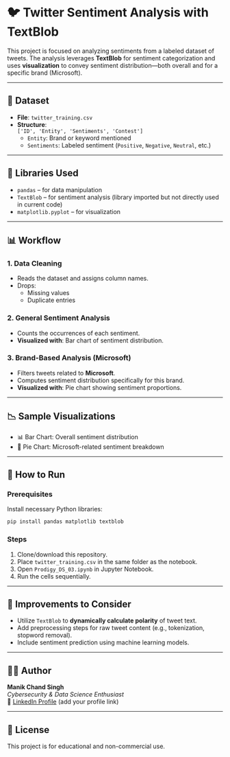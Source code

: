 
# 🐦 Twitter Sentiment Analysis with TextBlob

This project is focused on analyzing sentiments from a labeled dataset of tweets. The analysis leverages **TextBlob** for sentiment categorization and uses **visualization** to convey sentiment distribution—both overall and for a specific brand (Microsoft).

---

## 📁 Dataset

- **File**: `twitter_training.csv`
- **Structure**:  
  `['ID', 'Entity', 'Sentiments', 'Contest']`
  - `Entity`: Brand or keyword mentioned
  - `Sentiments`: Labeled sentiment (`Positive`, `Negative`, `Neutral`, etc.)

---

## 🧰 Libraries Used

- `pandas` – for data manipulation
- `TextBlob` – for sentiment analysis (library imported but not directly used in current code)
- `matplotlib.pyplot` – for visualization

---

## 📊 Workflow

### 1. Data Cleaning

- Reads the dataset and assigns column names.
- Drops:
  - Missing values
  - Duplicate entries

### 2. General Sentiment Analysis

- Counts the occurrences of each sentiment.
- **Visualized with**: Bar chart of sentiment distribution.

### 3. Brand-Based Analysis (Microsoft)

- Filters tweets related to **Microsoft**.
- Computes sentiment distribution specifically for this brand.
- **Visualized with**: Pie chart showing sentiment proportions.

---

## 📉 Sample Visualizations

- 📊 Bar Chart: Overall sentiment distribution
- 🥧 Pie Chart: Microsoft-related sentiment breakdown

---

## 🚀 How to Run

### Prerequisites

Install necessary Python libraries:
```bash
pip install pandas matplotlib textblob
```

### Steps

1. Clone/download this repository.
2. Place `twitter_training.csv` in the same folder as the notebook.
3. Open `Prodigy_DS_03.ipynb` in Jupyter Notebook.
4. Run the cells sequentially.

---

## 📌 Improvements to Consider

- Utilize `TextBlob` to **dynamically calculate polarity** of tweet text.
- Add preprocessing steps for raw tweet content (e.g., tokenization, stopword removal).
- Include sentiment prediction using machine learning models.

---

## 👨‍💻 Author

**Manik Chand Singh**  
_Cybersecurity & Data Science Enthusiast_  
🔗 [LinkedIn Profile](#) (add your profile link)

---

## 📃 License

This project is for educational and non-commercial use.

